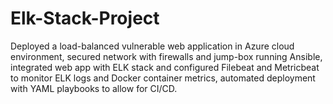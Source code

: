 # Elk-Stack-Project
Deployed a load-balanced vulnerable web application in Azure cloud environment, secured network with firewalls and jump-box running Ansible, integrated web app with ELK stack and configured Filebeat and Metricbeat to monitor ELK logs and Docker container metrics, automated deployment with YAML playbooks to allow for CI/CD.
